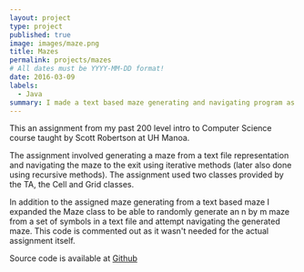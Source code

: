 ```yaml
---
layout: project
type: project
published: true
image: images/maze.png
title: Mazes
permalink: projects/mazes
# All dates must be YYYY-MM-DD format!
date: 2016-03-09
labels:
  - Java
summary: I made a text based maze generating and navigating program as part of coursework
---
```


This an assignment from my past 200 level intro to Computer Science course taught by Scott Robertson at UH Manoa.

The assignment involved generating a maze from a text file representation and navigating the maze to the exit using iterative methods (later also done using recursive methods). The assignment used two classes provided by the TA, the Cell and Grid classes.

In addition to the assigned maze generating from a text based maze I expanded the Maze class to be able to randomly generate an n by m maze from a set of symbols in a text file and attempt navigating the generated maze. This code is commented out as it wasn't needed for the actual assignment itself.

Source code is available at [Github](https://github.com/bmkang-hi/Intro-to-CS-2-Maze "GitHub Repository")
